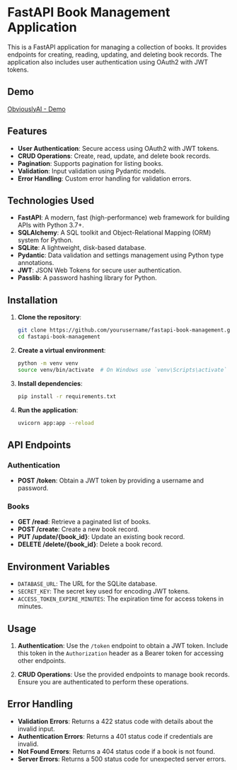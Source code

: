 # FastAPI Book Management Application

This is a FastAPI application for managing a collection of books. It provides endpoints for creating, reading, updating, and deleting book records. The application also includes user authentication using OAuth2 with JWT tokens.

## Demo

[ObviouslyAI - Demo](https://obviouslyai-7e45a676f5a1.herokuapp.com/docs)

## Features

- **User Authentication**: Secure access using OAuth2 with JWT tokens.
- **CRUD Operations**: Create, read, update, and delete book records.
- **Pagination**: Supports pagination for listing books.
- **Validation**: Input validation using Pydantic models.
- **Error Handling**: Custom error handling for validation errors.

## Technologies Used

- **FastAPI**: A modern, fast (high-performance) web framework for building APIs with Python 3.7+.
- **SQLAlchemy**: A SQL toolkit and Object-Relational Mapping (ORM) system for Python.
- **SQLite**: A lightweight, disk-based database.
- **Pydantic**: Data validation and settings management using Python type annotations.
- **JWT**: JSON Web Tokens for secure user authentication.
- **Passlib**: A password hashing library for Python.

## Installation

1. **Clone the repository**:
   ```bash
   git clone https://github.com/yourusername/fastapi-book-management.git
   cd fastapi-book-management
   ```

2. **Create a virtual environment**:
   ```bash
   python -m venv venv
   source venv/bin/activate  # On Windows use `venv\Scripts\activate`
   ```

3. **Install dependencies**:
   ```bash
   pip install -r requirements.txt
   ```

4. **Run the application**:
   ```bash
   uvicorn app:app --reload
   ```

## API Endpoints

### Authentication

- **POST /token**: Obtain a JWT token by providing a username and password.

### Books

- **GET /read**: Retrieve a paginated list of books.
- **POST /create**: Create a new book record.
- **PUT /update/{book_id}**: Update an existing book record.
- **DELETE /delete/{book_id}**: Delete a book record.

## Environment Variables

- `DATABASE_URL`: The URL for the SQLite database.
- `SECRET_KEY`: The secret key used for encoding JWT tokens.
- `ACCESS_TOKEN_EXPIRE_MINUTES`: The expiration time for access tokens in minutes.

## Usage

1. **Authentication**: Use the `/token` endpoint to obtain a JWT token. Include this token in the `Authorization` header as a Bearer token for accessing other endpoints.

2. **CRUD Operations**: Use the provided endpoints to manage book records. Ensure you are authenticated to perform these operations.

## Error Handling

- **Validation Errors**: Returns a 422 status code with details about the invalid input.
- **Authentication Errors**: Returns a 401 status code if credentials are invalid.
- **Not Found Errors**: Returns a 404 status code if a book is not found.
- **Server Errors**: Returns a 500 status code for unexpected server errors.
